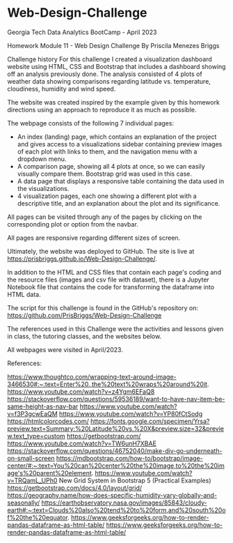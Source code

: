 # Web-Design-Challenge

Georgia Tech Data Analytics BootCamp - April 2023

Homework Module 11 - Web Design Challenge
By Priscila Menezes Briggs

Challenge history
For this challenge I created a visualization dashboard website using HTML, CSS and Bootstrap that includes a dashboard showing off an analysis previously done. The analysis consisted of 4 plots of weather data showing comparisons regarding latitude vs. temperature, cloudiness, humidity and wind speed. 

The website was created inspired by the example given by this homework directions using an approach to reproduce it as much as possible.

The webpage consists of the following 7 individual pages:
 * An index (landing) page, which contains an explanation of the project and gives access to a visualizations sidebar containing preview images of each plot with links to them, and the navigation menu with a dropdown menu.
 * A comparison page, showing all 4 plots at once, so we can easily visually compare them. Bootstrap grid was used in this case.
 * A data page that displays a responsive table containing the data used in the visualizations.
 * 4 visualization pages, each one showing a different plot with a descriptive title, and an explanation about the plot and its significance.

All pages can be visited through any of the pages by clicking on the corresponding plot or option from the navbar.

All pages are responsive regarding different sizes of screen.

Ultimately, the website was deployed to GitHub. The site is live at https://prisbriggs.github.io/Web-Design-Challenge/.

In addition to the HTML and CSS files that contain each page's coding and the resource files (images and csv file with dataset), there is a Jupyter Notebook file that contains the code for transforming the dataframe into HTML data. 

The script for this challenge is found in the GitHub's repository on:
https://github.com/PrisBriggs/Web-Design-Challenge

The references used in this Challenge were the activities and lessons given in class, the tutoring classes, and the websites below. 

All webpages were visited in April/2023.

References:

https://www.thoughtco.com/wrapping-text-around-image-3466530#:~:text=Enter%20.,the%20text%20wraps%20around%20it.
https://www.youtube.com/watch?v=z4Ygm6EFaQ8
https://stackoverflow.com/questions/59536189/want-to-have-nav-item-be-same-height-as-nav-bar
https://www.youtube.com/watch?v=f3P3gcwEaQM
https://www.youtube.com/watch?v=YP80fCtSodg
https://htmlcolorcodes.com/
https://fonts.google.com/specimen/Yrsa?preview.text=Summary:%20Latitude%20vs.%20X&preview.size=32&preview.text_type=custom
https://getbootstrap.com/
https://www.youtube.com/watch?v=TW6unH7XBAE
https://stackoverflow.com/questions/46752040/make-div-go-underneath-on-small-screen
https://mdbootstrap.com/how-to/bootstrap/image-center/#:~:text=You%20can%20center%20the%20image,to%20the%20image's%20parent%20element.
https://www.youtube.com/watch?v=TRQamL_UPh0     New Grid System in Bootstrap 5 (Practical Examples)
https://getbootstrap.com/docs/4.0/layout/grid/
https://geography.name/how-does-specific-humidity-vary-globally-and-seasonally/
https://earthobservatory.nasa.gov/images/85843/cloudy-earth#:~:text=Clouds%20also%20tend%20to%20form,and%20south%20of%20the%20equator.
https://www.geeksforgeeks.org/how-to-render-pandas-dataframe-as-html-table/
https://www.geeksforgeeks.org/how-to-render-pandas-dataframe-as-html-table/

